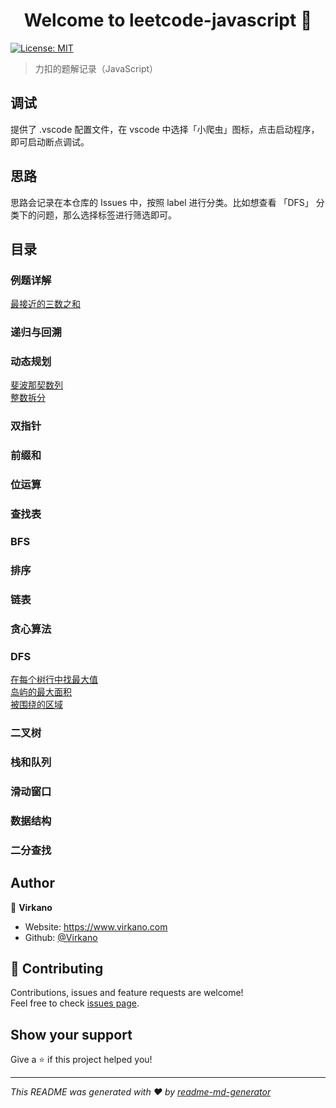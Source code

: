 <h1 align="center">Welcome to leetcode-javascript 👋</h1>
<p>
  <a href="#" target="_blank">
    <img alt="License: MIT" src="https://img.shields.io/badge/License-MIT-yellow.svg" />
  </a>
</p>

> 力扣的题解记录（JavaScript）

## 调试

提供了 .vscode 配置文件，在 vscode 中选择「小爬虫」图标，点击启动程序，即可启动断点调试。

## 思路

思路会记录在本仓库的 Issues 中，按照 label 进行分类。比如想查看 「DFS」 分类下的问题，那么选择标签进行筛选即可。

## 目录


### 例题详解

[最接近的三数之和](https://github.com/Virkano/gitalk/issues/2)<br/>


### 递归与回溯



### 动态规划

[斐波那契数列](https://github.com/Virkano/gitalk/issues/3)<br/>
[整数拆分](https://github.com/Virkano/gitalk/issues/7)<br/>

### 双指针



### 前缀和



### 位运算



### 查找表


### BFS


### 排序



### 链表



### 贪心算法



### DFS

[在每个树行中找最大值](https://github.com/Virkano/gitalk/issues/4)<br/>
[岛屿的最大面积](https://github.com/Virkano/gitalk/issues/5)<br/>
[被围绕的区域](https://github.com/Virkano/gitalk/issues/6)<br/>

### 二叉树



### 栈和队列



### 滑动窗口



### 数据结构



### 二分查找



## Author

👤 **Virkano**

- Website: https://www.virkano.com
- Github: [@Virkano](https://github.com/Virkano)

## 🤝 Contributing

Contributions, issues and feature requests are welcome!<br />Feel free to check [issues page](https://github.com/Virkano/leetcode-javascript/issues).

## Show your support

Give a ⭐️ if this project helped you!

---

_This README was generated with ❤️ by [readme-md-generator](https://github.com/kefranabg/readme-md-generator)_
